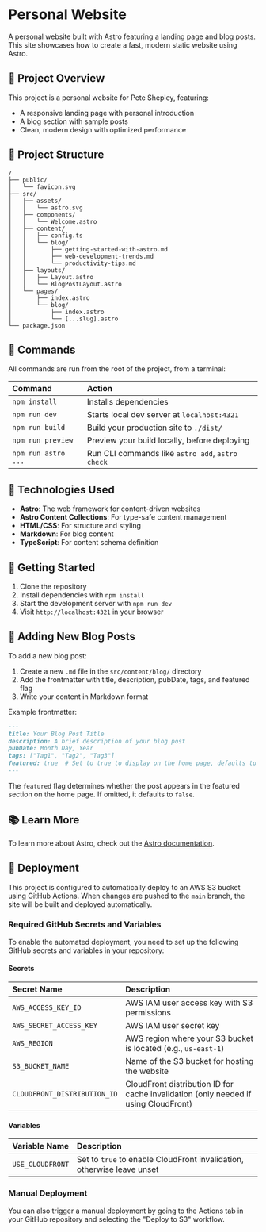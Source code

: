 # Personal Website

A personal website built with Astro featuring a landing page and blog posts. This site showcases how to create a fast, modern static website using Astro.

## 📝 Project Overview

This project is a personal website for Pete Shepley, featuring:

- A responsive landing page with personal introduction
- A blog section with sample posts
- Clean, modern design with optimized performance

## 🚀 Project Structure

```text
/
├── public/
│   └── favicon.svg
├── src/
│   ├── assets/
│   │   └── astro.svg
│   ├── components/
│   │   └── Welcome.astro
│   ├── content/
│   │   ├── config.ts
│   │   └── blog/
│   │       ├── getting-started-with-astro.md
│   │       ├── web-development-trends.md
│   │       └── productivity-tips.md
│   ├── layouts/
│   │   ├── Layout.astro
│   │   └── BlogPostLayout.astro
│   └── pages/
│       ├── index.astro
│       └── blog/
│           ├── index.astro
│           └── [...slug].astro
└── package.json
```

## 🧞 Commands

All commands are run from the root of the project, from a terminal:

| Command                   | Action                                           |
| :------------------------ | :----------------------------------------------- |
| `npm install`             | Installs dependencies                            |
| `npm run dev`             | Starts local dev server at `localhost:4321`      |
| `npm run build`           | Build your production site to `./dist/`          |
| `npm run preview`         | Preview your build locally, before deploying     |
| `npm run astro ...`       | Run CLI commands like `astro add`, `astro check` |

## 🔧 Technologies Used

- **[Astro](https://astro.build/)**: The web framework for content-driven websites
- **Astro Content Collections**: For type-safe content management
- **HTML/CSS**: For structure and styling
- **Markdown**: For blog content
- **TypeScript**: For content schema definition

## 🚀 Getting Started

1. Clone the repository
2. Install dependencies with `npm install`
3. Start the development server with `npm run dev`
4. Visit `http://localhost:4321` in your browser

## 📝 Adding New Blog Posts

To add a new blog post:

1. Create a new `.md` file in the `src/content/blog/` directory
2. Add the frontmatter with title, description, pubDate, tags, and featured flag
3. Write your content in Markdown format

Example frontmatter:

```md
---
title: Your Blog Post Title
description: A brief description of your blog post
pubDate: Month Day, Year
tags: ["Tag1", "Tag2", "Tag3"]
featured: true  # Set to true to display on the home page, defaults to false if omitted
---
```

The `featured` flag determines whether the post appears in the featured section on the home page. If omitted, it defaults to `false`.

## 📚 Learn More

To learn more about Astro, check out the [Astro documentation](https://docs.astro.build).

## 🚢 Deployment

This project is configured to automatically deploy to an AWS S3 bucket using GitHub Actions. When changes are pushed to the `main` branch, the site will be built and deployed automatically.

### Required GitHub Secrets and Variables

To enable the automated deployment, you need to set up the following GitHub secrets and variables in your repository:

#### Secrets

| Secret Name | Description |
| :---------- | :---------- |
| `AWS_ACCESS_KEY_ID` | AWS IAM user access key with S3 permissions |
| `AWS_SECRET_ACCESS_KEY` | AWS IAM user secret key |
| `AWS_REGION` | AWS region where your S3 bucket is located (e.g., `us-east-1`) |
| `S3_BUCKET_NAME` | Name of the S3 bucket for hosting the website |
| `CLOUDFRONT_DISTRIBUTION_ID` | CloudFront distribution ID for cache invalidation (only needed if using CloudFront) |

#### Variables

| Variable Name | Description |
| :------------ | :---------- |
| `USE_CLOUDFRONT` | Set to `true` to enable CloudFront invalidation, otherwise leave unset |

### Manual Deployment

You can also trigger a manual deployment by going to the Actions tab in your GitHub repository and selecting the "Deploy to S3" workflow.
